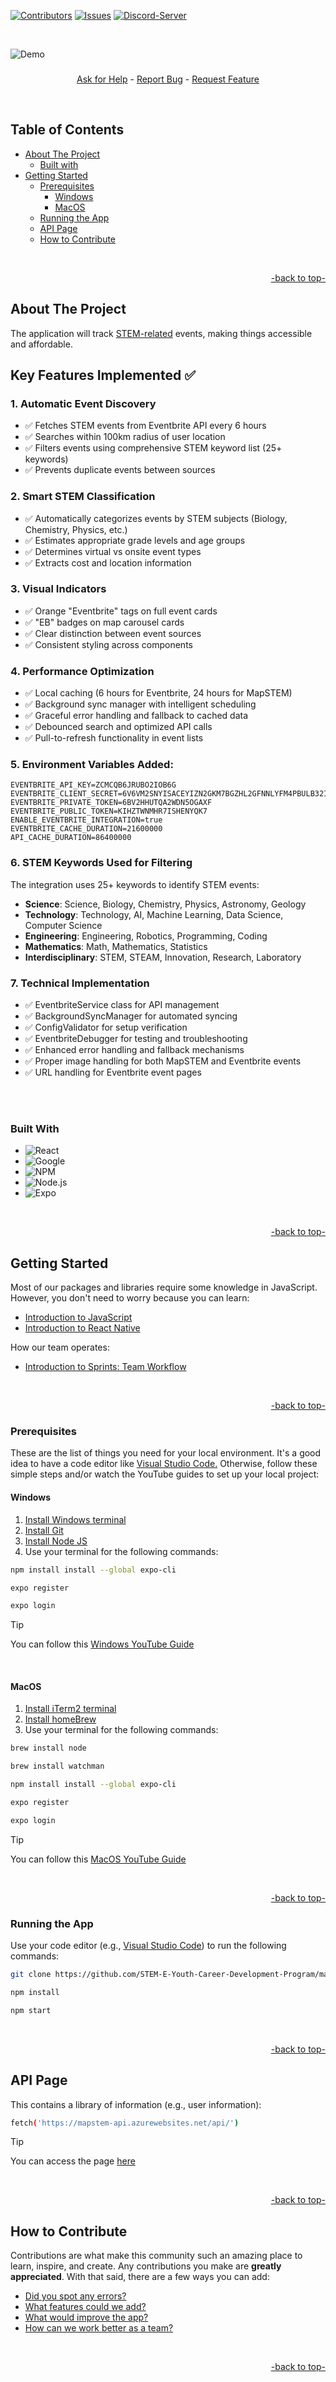 <a name="readme-top"></a>

[![Contributors][contributors-shield]][contributors-url]
[![Issues][issues-shield]][issues-url]
[![Discord-Server][discord-shield]][discord-url]

<!-- Logo -->
<br />

![Demo](https://github.com/MenlyCSE/map-app-guide/assets/154091778/4213a767-9235-4107-8004-e97203811f0c)

<div>
<h3 align="center"></h3>
  <p align="center">
    <a href="https://github.com/STEM-E-Youth-Career-Development-Program/map-app/issues/new"> Ask for Help</a>
    -
    <a href="https://github.com/STEM-E-Youth-Career-Development-Program/map-app/issues/new">Report Bug</a>
      -
    <a href="https://github.com/STEM-E-Youth-Career-Development-Program/map-app/issues/new">Request Feature</a>
  </p>
  <br>
</div>

<!-- shortcuts -->

## Table of Contents

- [ About The Project](#about-the-project)
  - [ Built with](#built-with)
- [ Getting Started](#getting-started)
  - [ Prerequisites](#prerequisites)
    - [ Windows](#windows)
    - [ MacOS](#macos)
  - [ Running the App](#running-the-app)
  - [ API Page](#api-page)
  - [ How to Contribute](#how-to-contribute)

<br>
<p align="right"><a href="#readme-top">-back to top-</a></p>

## About The Project

The application will track [STEM-related](https://www.steme.org/events) events, making things accessible and affordable.

## Key Features Implemented ✅

### 1. Automatic Event Discovery

- ✅ Fetches STEM events from Eventbrite API every 6 hours
- ✅ Searches within 100km radius of user location
- ✅ Filters events using comprehensive STEM keyword list (25+ keywords)
- ✅ Prevents duplicate events between sources

### 2. Smart STEM Classification

- ✅ Automatically categorizes events by STEM subjects (Biology, Chemistry, Physics, etc.)
- ✅ Estimates appropriate grade levels and age groups
- ✅ Determines virtual vs onsite event types
- ✅ Extracts cost and location information

### 3. Visual Indicators

- ✅ Orange "Eventbrite" tags on full event cards
- ✅ "EB" badges on map carousel cards
- ✅ Clear distinction between event sources
- ✅ Consistent styling across components

### 4. Performance Optimization

- ✅ Local caching (6 hours for Eventbrite, 24 hours for MapSTEM)
- ✅ Background sync manager with intelligent scheduling
- ✅ Graceful error handling and fallback to cached data
- ✅ Debounced search and optimized API calls
- ✅ Pull-to-refresh functionality in event lists

### 5. Environment Variables Added:

```
EVENTBRITE_API_KEY=ZCMCQB6JRUBO2IOB6G
EVENTBRITE_CLIENT_SECRET=6V6VM2SNYISACEYIZN2GKM7BGZHL2GFNNLYFM4PBULB32IKFED
EVENTBRITE_PRIVATE_TOKEN=6BV2HHUTQA2WDN5OGAXF
EVENTBRITE_PUBLIC_TOKEN=KIHZTWNMHR7ISHENYQK7
ENABLE_EVENTBRITE_INTEGRATION=true
EVENTBRITE_CACHE_DURATION=21600000
API_CACHE_DURATION=86400000
```

### 6. STEM Keywords Used for Filtering

The integration uses 25+ keywords to identify STEM events:

- **Science**: Science, Biology, Chemistry, Physics, Astronomy, Geology
- **Technology**: Technology, AI, Machine Learning, Data Science, Computer Science
- **Engineering**: Engineering, Robotics, Programming, Coding
- **Mathematics**: Math, Mathematics, Statistics
- **Interdisciplinary**: STEM, STEAM, Innovation, Research, Laboratory

### 7. Technical Implementation

- ✅ EventbriteService class for API management
- ✅ BackgroundSyncManager for automated syncing
- ✅ ConfigValidator for setup verification
- ✅ EventbriteDebugger for testing and troubleshooting
- ✅ Enhanced error handling and fallback mechanisms
- ✅ Proper image handling for both MapSTEM and Eventbrite events
- ✅ URL handling for Eventbrite event pages

<br>
<br>

### Built With

- ![React][React.js]
- ![Google][Google.api]
- ![NPM][NPM.js]
- ![Node.js][node.js]
- ![Expo][Expo]

<br>
<p align="right"><a href="#readme-top">-back to top-</a></p>

## Getting Started

Most of our packages and libraries require some knowledge in JavaScript. However, you don't need to worry because you can learn:

- [Introduction to JavaScript](https://www.freecodecamp.org/learn/javascript-algorithms-and-data-structures-v8/)
- [Introduction to React Native](https://www.codecademy.com/learn/learn-react-native)

How our team operates:

- [Introduction to Sprints: Team Workflow](https://www.youtube.com/watch?v=9TycLR0TqFA)

<br>
<p align="right"><a href="#readme-top">-back to top-</a></p>

### Prerequisites

These are the list of things you need for your local environment. It's a good idea to have a code editor like <a href="https://code.visualstudio.com/">Visual Studio Code.</a> Otherwise, follow these simple steps and/or watch the YouTube guides to set up your local project:

#### Windows

<ol>
  <li><a href="https://apps.microsoft.com/detail/9n0dx20hk701?hl=en-US&gl=US">Install Windows terminal</a></li>
  <li><a href="https://git-scm.com/download/win">Install Git</a></li>
  <li><a href="https://nodejs.org/en/download/">Install Node JS</a></li>
  <li>Use your terminal for the following commands:</a></li>
</ol>

```sh
npm install install --global expo-cli
```

```sh
expo register
```

```sh
expo login
```

> [!TIP]
> You can follow this [Windows YouTube Guide](https://www.youtube.com/watch?v=f6TXEnHT_Mk)

<br>

#### MacOS

<ol>
  <li><a href="https://iterm2.com/index.html">Install iTerm2 terminal</a></li>
  <li><a href="https://brew.sh/">Install homeBrew</a></li>
  <li>Use your terminal for the following commands:</a></li>
</ol>

```sh
brew install node
```

```sh
brew install watchman
```

```sh
npm install install --global expo-cli
```

```sh
expo register
```

```sh
expo login
```

> [!TIP]
> You can follow this [MacOS YouTube Guide](https://www.youtube.com/watch?v=4U_OQHGhSf0&t=128s)

<br>
<p align="right"><a href="#readme-top">-back to top-</a></p>

### Running the App

Use your code editor (e.g., <a href="https://code.visualstudio.com/">Visual Studio Code</a>) to run the following commands:

```sh
git clone https://github.com/STEM-E-Youth-Career-Development-Program/map-app.git
```

```sh
npm install
```

```sh
npm start
```

<br>
<p align="right"><a href="#readme-top">-back to top-</a></p>

## API Page

This contains a library of information (e.g., user information):

```sh
fetch('https://mapstem-api.azurewebsites.net/api/')
```

> [!TIP]
> You can access the page [here](https://insertLinkHere.com)

<br>
<p align="right"><a href="#readme-top">-back to top-</a></p>

## How to Contribute

Contributions are what make this community such an amazing place to learn, inspire, and create. Any contributions you make are **greatly appreciated**. With that said, there are a few ways you can add:

- [Did you spot any errors?](https://github.com/STEM-E-Youth-Career-Development-Program/map-app/issues/new)
- [What features could we add?](https://github.com/STEM-E-Youth-Career-Development-Program/map-app/issues/new)
- [What would improve the app?](https://github.com/STEM-E-Youth-Career-Development-Program/map-app/issues/new)
- [How can we work better as a team?](https://github.com/STEM-E-Youth-Career-Development-Program/map-app/issues/new)

<br>
<p align="right"><a href="#readme-top">-back to top-</a></p>

<!-- Links -->

[contributors-shield]: https://img.shields.io/github/contributors/STEM-E-Youth-Career-Development-Program/map-app.svg?style=for-the-badge
[contributors-url]: https://github.com/STEM-E-Youth-Career-Development-Program/map-app/graphs/contributors
[issues-shield]: https://img.shields.io/github/issues/STEM-E-Youth-Career-Development-Program/map-app.svg?style=for-the-badge
[issues-url]: https://github.com/STEM-E-Youth-Career-Development-Program/map-app/issues
[discord-shield]: https://img.shields.io/badge/dynamic/json?url=https%3A%2F%2Fdiscord.com%2Fapi%2Finvites%2FNKDkE52HhH%3Fwith_counts%3Dtrue&query=%24.approximate_presence_count&suffix=%20Online&style=for-the-badge&logo=Discord&logoColor=white&label=Discord&color=%235864f4
[discord-url]: https://discord.gg/2EuA82Xayg
[product-screenshot]: images/screenshot.png
[React.js]: https://img.shields.io/badge/React-20232A?style=for-the-badge&logo=react&logoColor=61DAFB
[Google.api]: https://img.shields.io/badge/Google-black?style=for-the-badge&logo=google&color=%2320232A
[NPM.js]: https://img.shields.io/badge/NPM-20232a?style=for-the-badge&logo=NPM
[node.js]: https://img.shields.io/badge/Node.js-20232a?style=for-the-badge&logo=Node.js
[Expo]: https://img.shields.io/badge/Expo-20232a?style=for-the-badge&logo=Expo
